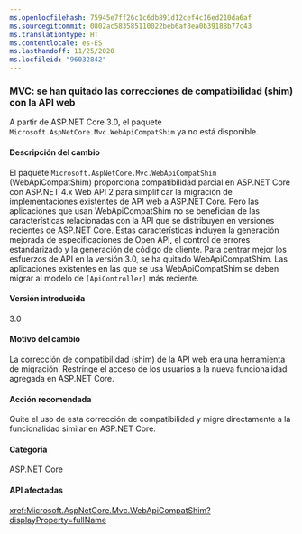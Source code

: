 ```yaml
---
ms.openlocfilehash: 75945e7ff26c1c6db891d12cef4c16ed210da6af
ms.sourcegitcommit: 0802ac583585110022beb6af8ea0b39188b77c43
ms.translationtype: HT
ms.contentlocale: es-ES
ms.lasthandoff: 11/25/2020
ms.locfileid: "96032842"
---
```

### <a name="mvc-web-api-compatibility-shim-removed"></a>MVC: se han quitado las correcciones de compatibilidad (shim) con la API web

A partir de ASP.NET Core 3.0, el paquete `Microsoft.AspNetCore.Mvc.WebApiCompatShim` ya no está disponible.

#### <a name="change-description"></a>Descripción del cambio

El paquete `Microsoft.AspNetCore.Mvc.WebApiCompatShim` (WebApiCompatShim) proporciona compatibilidad parcial en ASP.NET Core con ASP.NET 4.x Web API 2 para simplificar la migración de implementaciones existentes de API web a ASP.NET Core. Pero las aplicaciones que usan WebApiCompatShim no se benefician de las características relacionadas con la API que se distribuyen en versiones recientes de ASP.NET Core. Estas características incluyen la generación mejorada de especificaciones de Open API, el control de errores estandarizado y la generación de código de cliente. Para centrar mejor los esfuerzos de API en la versión 3.0, se ha quitado WebApiCompatShim. Las aplicaciones existentes en las que se usa WebApiCompatShim se deben migrar al modelo de `[ApiController]` más reciente.

#### <a name="version-introduced"></a>Versión introducida

3.0

#### <a name="reason-for-change"></a>Motivo del cambio

La corrección de compatibilidad (shim) de la API web era una herramienta de migración. Restringe el acceso de los usuarios a la nueva funcionalidad agregada en ASP.NET Core.

#### <a name="recommended-action"></a>Acción recomendada

Quite el uso de esta corrección de compatibilidad y migre directamente a la funcionalidad similar en ASP.NET Core.

#### <a name="category"></a>Categoría

ASP.NET Core

#### <a name="affected-apis"></a>API afectadas

<xref:Microsoft.AspNetCore.Mvc.WebApiCompatShim?displayProperty=fullName>

<!--

#### Affected APIs

N:Microsoft.AspNetCore.Mvc.WebApiCompatShim

-->
